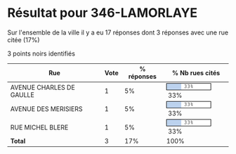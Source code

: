 # Résultat pour 346-LAMORLAYE

Sur l'ensemble de la ville il y a eu 17 réponses dont 3 réponses avec une rue citée (17%)

3 points noirs identifiés

| Rue | Vote | % réponses | % Nb rues cités|
|-----|------|------------|----------------|
| AVENUE CHARLES DE GAULLE | 1 | 5% | <img src="../../img/bar_33.gif" />&nbsp;33%|
| AVENUE DES MERISIERS | 1 | 5% | <img src="../../img/bar_33.gif" />&nbsp;33%|
| RUE MICHEL BLERE | 1 | 5% | <img src="../../img/bar_33.gif" />&nbsp;33%|
| **Total** | 3 | 17% | 100%|
